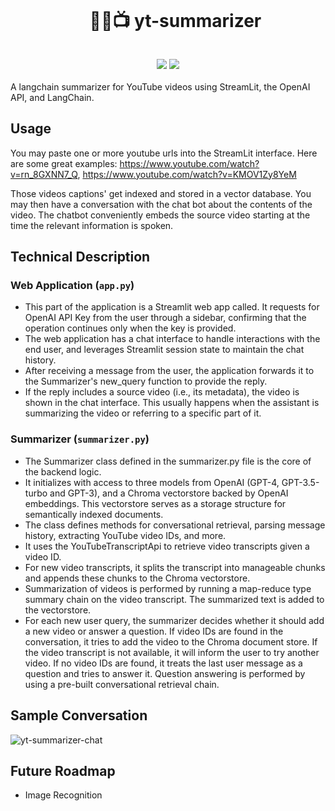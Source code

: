 <div align="center">
  <div id="user-content-toc">
    <ul>
      <summary><h1 style="display: inline-block;">🦜️🔗📺 yt-summarizer</h1></summary>
    </ul>
  </div>
</div>
<div align="center">
      <a href="https://yt-summarizer-chat.streamlit.app/"><img src="https://static.streamlit.io/badges/streamlit_badge_black_white.svg"/></a>
      <img src="https://img.shields.io/github/stars/finnless/yt-summarizer?color=blue&style=social"/>
</div>
<br>
A langchain summarizer for YouTube videos using StreamLit, the OpenAI API, and LangChain.

## Usage
You may paste one or more youtube urls into the StreamLit interface.
Here are some great examples: https://www.youtube.com/watch?v=rn_8GXNN7_Q, https://www.youtube.com/watch?v=KMOV1Zy8YeM

Those videos captions' get indexed and stored in a vector database. You may then have a conversation with the chat bot about the contents of the video. The chatbot conveniently embeds the source video starting at the time the relevant information is spoken.

## Technical Description
### Web Application (`app.py`)
- This part of the application is a Streamlit web app called. It requests for OpenAI API Key from the user through a sidebar, confirming that the operation continues only when the key is provided.
- The web application has a chat interface to handle interactions with the end user, and leverages Streamlit session state to maintain the chat history.
- After receiving a message from the user, the application forwards it to the Summarizer's new_query function to provide the reply.
- If the reply includes a source video (i.e., its metadata), the video is shown in the chat interface. This usually happens when the assistant is summarizing the video or referring to a specific part of it.
### Summarizer (`summarizer.py`)
- The Summarizer class defined in the summarizer.py file is the core of the backend logic.
- It initializes with access to three models from OpenAI (GPT-4, GPT-3.5-turbo and GPT-3), and a Chroma vectorstore backed by OpenAI embeddings. This vectorstore serves as a storage structure for semantically indexed documents.
- The class defines methods for conversational retrieval, parsing message history, extracting YouTube video IDs, and more.
- It uses the YouTubeTranscriptApi to retrieve video transcripts given a video ID.
- For new video transcripts, it splits the transcript into manageable chunks and appends these chunks to the Chroma vectorstore.
- Summarization of videos is performed by running a map-reduce type summary chain on the video transcript. The summarized text is added to the vectorstore.
- For each new user query, the summarizer decides whether it should add a new video or answer a question. If video IDs are found in the conversation, it tries to add the video to the Chroma document store. If the video transcript is not available, it will inform the user to try another video. If no video IDs are found, it treats the last user message as a question and tries to answer it. Question answering is performed by using a pre-built conversational retrieval chain.

## Sample Conversation
![yt-summarizer-chat](https://github.com/finnless/yt-summarizer/assets/6785029/e9dfc9a0-34a3-4971-85a8-fafb91557791)

## Future Roadmap
- Image Recognition
